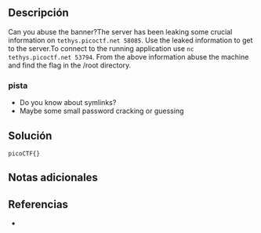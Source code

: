 
## Descripción 

Can you abuse the banner?The server has been leaking some crucial information on `tethys.picoctf.net 58085`. Use the leaked information to get to the server.To connect to the running application use `nc tethys.picoctf.net 53794`. From the above information abuse the machine and find the flag in the /root directory.
### pista

- Do you know about symlinks?
- Maybe some small password cracking or guessing
## Solución






```
picoCTF{}
```

## Notas adicionales


## Referencias

- 